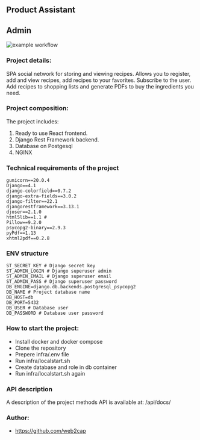 ## Product Assistant

## Admin

![example workflow](https://github.com/web2cap/foodgram-project-react/actions/workflows/foodgram_wf.yml/badge.svg)


### Project details:

SPA social network for storing and viewing recipes. Allows you to register, add and view recipes, add recipes to your favorites. Subscribe to the user. Add recipes to shopping lists and generate PDFs to buy the ingredients you need.

### Project composition:

The project includes:

1. Ready to use React frontend.
2. Django Rest Framework backend.
3. Database on Postgesql
4. NGINX


### Technical requirements of the project


```
gunicorn==20.0.4
Django==4.1
django-colorfield==0.7.2
django-extra-fields==3.0.2
django-filter==22.1
djangorestframework==3.13.1
djoser==2.1.0
html5lib==1.1 #
Pillow==9.2.0
psycopg2-binary==2.9.3
pyPdf==1.13
xhtml2pdf==0.2.8
```

### ENV structure

```
ST_SECRET_KEY # Django secret key
ST_ADMIN_LOGIN # Django superuser admin
ST_ADMIN_EMAIL # Django superuser email
ST_ADMIN_PASS # Django superuser password
DB_ENGINE=django.db.backends.postgresql_psycopg2
DB_NAME # Project database name
DB_HOST=db
DB_PORT=5432
DB_USER # Database user
DB_PASSWORD # Database user password
```

### How to start the project:

 - Install docker and docker compose
 - Clone the repository
 - Prepere infra/.env file
 - Run infra/localstart.sh
 - Create database and role in db container
 - Run infra/localstart.sh again



### API description

A description of the project methods API is available at: /api/docs/

### Author:

* https://github.com/web2cap
